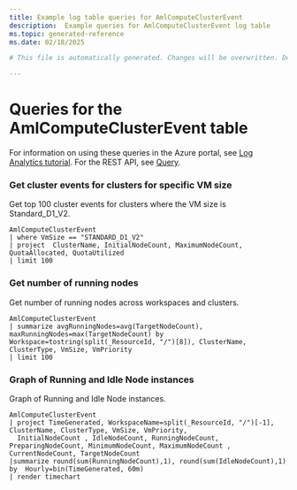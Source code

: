 ```yaml
---
title: Example log table queries for AmlComputeClusterEvent
description:  Example queries for AmlComputeClusterEvent log table
ms.topic: generated-reference
ms.date: 02/18/2025

# This file is automatically generated. Changes will be overwritten. Do not change this file directly. 

---
```


# Queries for the AmlComputeClusterEvent table

For information on using these queries in the Azure portal, see [Log Analytics tutorial](/azure/azure-monitor/logs/log-analytics-tutorial). For the REST API, see [Query](/rest/api/loganalytics/query).


### Get cluster events for clusters for specific VM size  


Get top 100 cluster events for clusters where the VM size is Standard_D1_V2.  

```query
AmlComputeClusterEvent
| where VmSize == "STANDARD_D1_V2"
| project  ClusterName, InitialNodeCount, MaximumNodeCount, QuotaAllocated, QuotaUtilized
| limit 100
```



### Get number of running nodes  


Get number of running nodes across workspaces and clusters.  

```query
AmlComputeClusterEvent
| summarize avgRunningNodes=avg(TargetNodeCount), maxRunningNodes=max(TargetNodeCount) by Workspace=tostring(split(_ResourceId, "/")[8]), ClusterName, ClusterType, VmSize, VmPriority
| limit 100
```



### Graph of Running and Idle Node instances  


Graph of Running and Idle Node instances.  

```query
AmlComputeClusterEvent
| project TimeGenerated, WorkspaceName=split(_ResourceId, "/")[-1], ClusterName, ClusterType, VmSize, VmPriority, 
  InitialNodeCount , IdleNodeCount, RunningNodeCount, PreparingNodeCount, MinimumNodeCount, MaximumNodeCount , CurrentNodeCount, TargetNodeCount 
|summarize round(sum(RunningNodeCount),1), round(sum(IdleNodeCount),1) by  Hourly=bin(TimeGenerated, 60m) 
| render timechart
```

